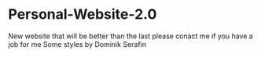 # Personal-Website-2.0
New website that will be better than the last
please conact me if you have a job for me
Some styles by Dominik Serafin
